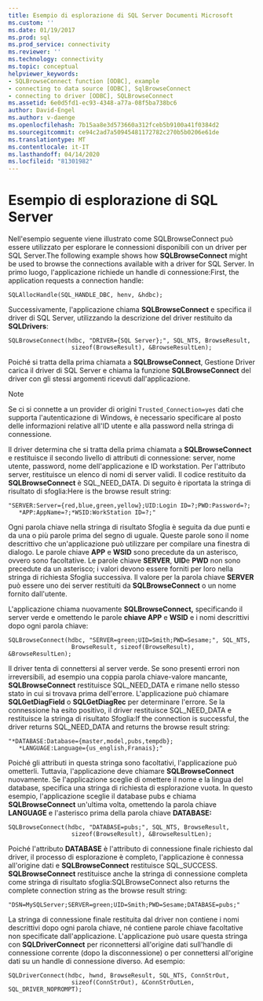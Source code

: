 ```yaml
---
title: Esempio di esplorazione di SQL Server Documenti Microsoft
ms.custom: ''
ms.date: 01/19/2017
ms.prod: sql
ms.prod_service: connectivity
ms.reviewer: ''
ms.technology: connectivity
ms.topic: conceptual
helpviewer_keywords:
- SQLBrowseConnect function [ODBC], example
- connecting to data source [ODBC], SqlBrowseConnect
- connecting to driver [ODBC], SQLBrowseConnect
ms.assetid: 6e0d5fd1-ec93-4348-a77a-08f5ba738bc6
author: David-Engel
ms.author: v-daenge
ms.openlocfilehash: 7b15aa8e3d573660a312fceb5b9100a41f0384d2
ms.sourcegitcommit: ce94c2ad7a50945481172782c270b5b0206e61de
ms.translationtype: MT
ms.contentlocale: it-IT
ms.lasthandoff: 04/14/2020
ms.locfileid: "81301982"
---
```

# <a name="sql-server-browsing-example"></a>Esempio di esplorazione di SQL Server
Nell'esempio seguente viene illustrato come SQLBrowseConnect può essere utilizzato per esplorare le connessioni disponibili con un driver per SQL Server.The following example shows how **SQLBrowseConnect** might be used to browse the connections available with a driver for SQL Server. In primo luogo, l'applicazione richiede un handle di connessione:First, the application requests a connection handle:  
  
```  
SQLAllocHandle(SQL_HANDLE_DBC, henv, &hdbc);  
```  
  
 Successivamente, l'applicazione chiama **SQLBrowseConnect** e specifica il driver di SQL Server, utilizzando la descrizione del driver restituito da **SQLDrivers**:  
  
```  
SQLBrowseConnect(hdbc, "DRIVER={SQL Server};", SQL_NTS, BrowseResult,  
                  sizeof(BrowseResult), &BrowseResultLen);  
```  
  
 Poiché si tratta della prima chiamata a **SQLBrowseConnect**, Gestione Driver carica il driver di SQL Server e chiama la funzione **SQLBrowseConnect** del driver con gli stessi argomenti ricevuti dall'applicazione.  
  
> [!NOTE]  
>  Se ci si connette a un provider di origini `Trusted_Connection=yes` dati che supporta l'autenticazione di Windows, è necessario specificare al posto delle informazioni relative all'ID utente e alla password nella stringa di connessione.  
  
 Il driver determina che si tratta della prima chiamata a **SQLBrowseConnect** e restituisce il secondo livello di attributi di connessione: server, nome utente, password, nome dell'applicazione e ID workstation. Per l'attributo server, restituisce un elenco di nomi di server validi. Il codice restituito da **SQLBrowseConnect** è SQL_NEED_DATA. Di seguito è riportata la stringa di risultato di sfoglia:Here is the browse result string:  
  
```  
"SERVER:Server={red,blue,green,yellow};UID:Login ID=?;PWD:Password=?;  
   *APP:AppName=?;*WSID:WorkStation ID=?;"  
```  
  
 Ogni parola chiave nella stringa di risultato Sfoglia è seguita da due punti e da una o più parole prima del segno di uguale. Queste parole sono il nome descrittivo che un'applicazione può utilizzare per compilare una finestra di dialogo. Le parole chiave **APP** e **WSID** sono precedute da un asterisco, ovvero sono facoltative. Le parole chiave **SERVER**, **UID**e **PWD** non sono precedute da un asterisco; i valori devono essere forniti per loro nella stringa di richiesta Sfoglia successiva. Il valore per la parola chiave **SERVER** può essere uno dei server restituiti da **SQLBrowseConnect** o un nome fornito dall'utente.  
  
 L'applicazione chiama nuovamente **SQLBrowseConnect,** specificando il server verde e omettendo le parole **chiave APP** e **WSID** e i nomi descrittivi dopo ogni parola chiave:  
  
```  
SQLBrowseConnect(hdbc, "SERVER=green;UID=Smith;PWD=Sesame;", SQL_NTS,  
                  BrowseResult, sizeof(BrowseResult), &BrowseResultLen);  
```  
  
 Il driver tenta di connettersi al server verde. Se sono presenti errori non irreversibili, ad esempio una coppia parola chiave-valore mancante, **SQLBrowseConnect** restituisce SQL_NEED_DATA e rimane nello stesso stato in cui si trovava prima dell'errore. L'applicazione può chiamare **SQLGetDiagField** o **SQLGetDiagRec** per determinare l'errore. Se la connessione ha esito positivo, il driver restituisce SQL_NEED_DATA e restituisce la stringa di risultato Sfoglia:If the connection is successful, the driver returns SQL_NEED_DATA and returns the browse result string:  
  
```  
"*DATABASE:Database={master,model,pubs,tempdb};  
   *LANGUAGE:Language={us_english,Franais};"  
```  
  
 Poiché gli attributi in questa stringa sono facoltativi, l'applicazione può ometterli. Tuttavia, l'applicazione deve chiamare **SQLBrowseConnect** nuovamente. Se l'applicazione sceglie di omettere il nome e la lingua del database, specifica una stringa di richiesta di esplorazione vuota. In questo esempio, l'applicazione sceglie il database pubs e chiama **SQLBrowseConnect** un'ultima volta, omettendo la parola chiave **LANGUAGE** e l'asterisco prima della parola chiave **DATABASE:**  
  
```  
SQLBrowseConnect(hdbc, "DATABASE=pubs;", SQL_NTS, BrowseResult,  
                  sizeof(BrowseResult), &BrowseResultLen);  
```  
  
 Poiché l'attributo **DATABASE** è l'attributo di connessione finale richiesto dal driver, il processo di esplorazione è completo, l'applicazione è connessa all'origine dati e **SQLBrowseConnect** restituisce SQL_SUCCESS. **SQLBrowseConnect** restituisce anche la stringa di connessione completa come stringa di risultato sfoglia:SQLBrowseConnect also returns the complete connection string as the browse result string:  
  
```  
"DSN=MySQLServer;SERVER=green;UID=Smith;PWD=Sesame;DATABASE=pubs;"  
```  
  
 La stringa di connessione finale restituita dal driver non contiene i nomi descrittivi dopo ogni parola chiave, né contiene parole chiave facoltative non specificate dall'applicazione. L'applicazione può usare questa stringa con **SQLDriverConnect** per riconnettersi all'origine dati sull'handle di connessione corrente (dopo la disconnessione) o per connettersi all'origine dati su un handle di connessione diverso. Ad esempio:  
  
```  
SQLDriverConnect(hdbc, hwnd, BrowseResult, SQL_NTS, ConnStrOut,  
                  sizeof(ConnStrOut), &ConnStrOutLen, SQL_DRIVER_NOPROMPT);  
```

